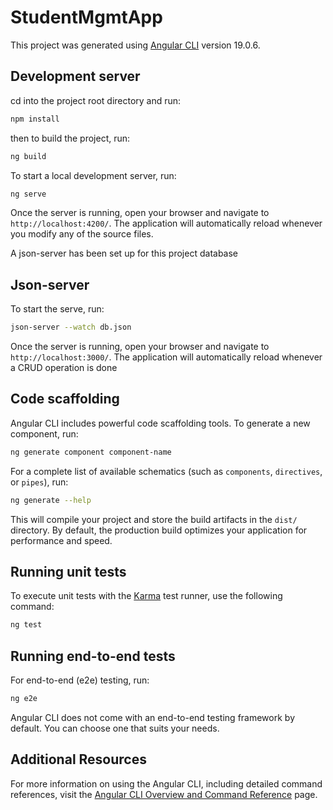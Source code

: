 # StudentMgmtApp

This project was generated using [Angular CLI](https://github.com/angular/angular-cli) version 19.0.6.

## Development server
cd into the project root directory and run:
```bash
npm install
```
then to build the project, run:

```bash
ng build
```
To start a local development server, run:

```bash
ng serve
```

Once the server is running, open your browser and navigate to `http://localhost:4200/`. The application will automatically reload whenever you modify any of the source files.

A json-server has been set up for this project database

## Json-server
To start the serve, run:

```bash
json-server --watch db.json
```
Once the server is running, open your browser and navigate to `http://localhost:3000/`. The application will automatically reload whenever a CRUD operation is done

## Code scaffolding

Angular CLI includes powerful code scaffolding tools. To generate a new component, run:

```bash
ng generate component component-name
```

For a complete list of available schematics (such as `components`, `directives`, or `pipes`), run:

```bash
ng generate --help
```

This will compile your project and store the build artifacts in the `dist/` directory. By default, the production build optimizes your application for performance and speed.

## Running unit tests

To execute unit tests with the [Karma](https://karma-runner.github.io) test runner, use the following command:

```bash
ng test
```

## Running end-to-end tests

For end-to-end (e2e) testing, run:

```bash
ng e2e
```

Angular CLI does not come with an end-to-end testing framework by default. You can choose one that suits your needs.

## Additional Resources

For more information on using the Angular CLI, including detailed command references, visit the [Angular CLI Overview and Command Reference](https://angular.dev/tools/cli) page.